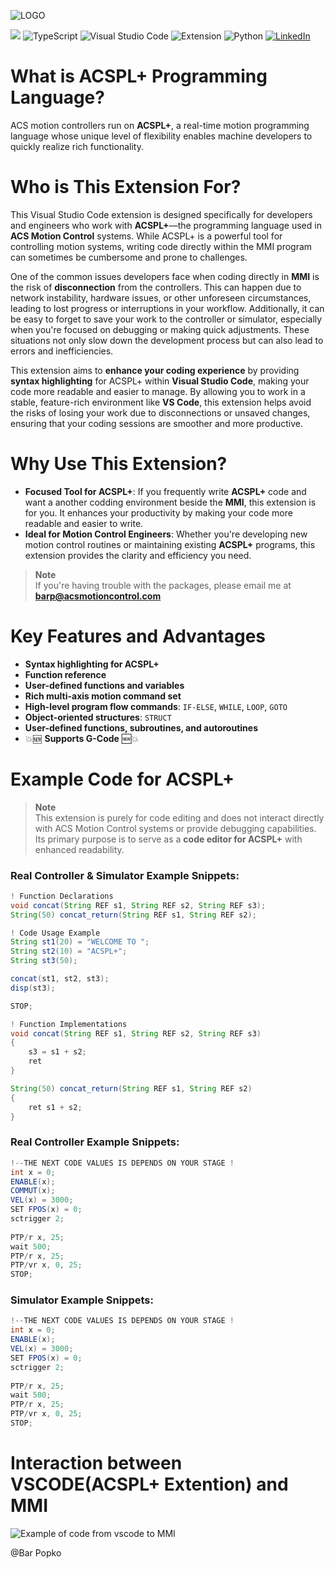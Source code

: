 ![LOGO]([https://imgur.com/KsdypyH](https://imgur.com/OYpdtil))

![](https://img.shields.io/visual-studio-marketplace/v/ACSPL.acsplext?color=FF3333&label=Version&logo=ver&logoColor=%23FF3333 "")
![TypeScript](https://img.shields.io/badge/code-TypeScript-3178C6.svg?logo=typescript&style=flat)
![Visual Studio Code](https://img.shields.io/badge/editor-VSCode-007ACC.svg?logo=visual-studio-code)
![Extension](https://img.shields.io/badge/extension-VSCode-007ACC.svg?logo=visual-studio-code)
![Python](https://img.shields.io/badge/code-Python-3776AB.svg?logo=python&style=flat)
[![LinkedIn](https://img.shields.io/badge/LinkedIn-Bar%20Popko-0A66C2?logo=linkedin)](https://www.linkedin.com/in/barpupko/)

# What is ACSPL+ Programming Language?
ACS motion controllers run on **ACSPL+**, a real-time motion programming language whose unique level of flexibility enables machine developers to quickly realize rich functionality.

# Who is This Extension For?
This Visual Studio Code extension is designed specifically for developers and engineers who work with **ACSPL+**—the programming language used in **ACS Motion Control** systems. While ACSPL+ is a powerful tool for controlling motion systems, writing code directly within the MMI program can sometimes be cumbersome and prone to challenges.

One of the common issues developers face when coding directly in **MMI** is the risk of **disconnection** from the controllers. This can happen due to network instability, hardware issues, or other unforeseen circumstances, leading to lost progress or interruptions in your workflow. Additionally, it can be easy to forget to save your work to the controller or simulator, especially when you're focused on debugging or making quick adjustments. These situations not only slow down the development process but can also lead to errors and inefficiencies.

This extension aims to **enhance your coding experience** by providing **syntax highlighting** for ACSPL+ within **Visual Studio Code**, making your code more readable and easier to manage. By allowing you to work in a stable, feature-rich environment like **VS Code**, this extension helps avoid the risks of losing your work due to disconnections or unsaved changes, ensuring that your coding sessions are smoother and more productive.

# Why Use This Extension?
- **Focused Tool for ACSPL+**: If you frequently write **ACSPL+** code and want a another codding environment beside the **MMI**, this extension is for you. It enhances your productivity by making your code more readable and easier to write.
- **Ideal for Motion Control Engineers**: Whether you're developing new motion control routines or maintaining existing **ACSPL+** programs, this extension provides the clarity and efficiency you need.

> **Note**  
> If you're having trouble with the packages, please email me at **barp@acsmotioncontrol.com**

# Key Features and Advantages
- **Syntax highlighting for ACSPL+**
- **Function reference**
- **User-defined functions and variables**
- **Rich multi-axis motion command set**
- **High-level program flow commands**: `IF-ELSE`, `WHILE`, `LOOP`, `GOTO`
- **Object-oriented structures**: `STRUCT`
- **User-defined functions, subroutines, and autoroutines**
- 💥🆕 **Supports G-Code** 🆕💥

# Example Code for ACSPL+
> **Note**  
> This extension is purely for code editing and does not interact directly with ACS Motion Control systems or provide debugging capabilities. Its primary purpose is to serve as a **code editor for ACSPL+** with enhanced readability.

### Real Controller & Simulator Example Snippets:
```java
! Function Declarations
void concat(String REF s1, String REF s2, String REF s3);
String(50) concat_return(String REF s1, String REF s2);

! Code Usage Example
String st1(20) = "WELCOME TO ";
String st2(10) = "ACSPL+";
String st3(50);

concat(st1, st2, st3);
disp(st3);

STOP;

! Function Implementations
void concat(String REF s1, String REF s2, String REF s3)
{
    s3 = s1 + s2;
    ret
}

String(50) concat_return(String REF s1, String REF s2)
{
    ret s1 + s2;
}

```
### Real Controller Example Snippets:


```JAVA
!--THE NEXT CODE VALUES IS DEPENDS ON YOUR STAGE !
int x = 0;
ENABLE(x);
COMMUT(x);
VEL(x) = 3000;
SET FPOS(x) = 0;
sctrigger 2;
 
PTP/r x, 25;
wait 500;
PTP/r x, 25;
PTP/vr x, 0, 25;
STOP;
```
### Simulator Example Snippets:

```JAVA
!--THE NEXT CODE VALUES IS DEPENDS ON YOUR STAGE !
int x = 0;
ENABLE(x);
VEL(x) = 3000;
SET FPOS(x) = 0;
sctrigger 2;
 
PTP/r x, 25;
wait 500;
PTP/r x, 25;
PTP/vr x, 0, 25;
STOP;
```
# Interaction between VSCODE(ACSPL+ Extention) and MMI

![Example of code from vscode to MMI]([https://imgur.com/KsdypyH](https://imgur.com/KsdypyH) "ACSPL Highlighter")




@Bar Popko
